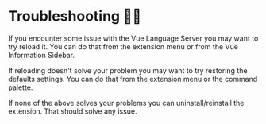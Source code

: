 # Troubleshooting 🧑‍⚕️

If you encounter some issue with the Vue Language Server you may want to try reload it. You can do that from the extension menu or from the Vue Information Sidebar.

If reloading doesn't solve your problem you may want to try restoring the defaults settings. You can do that from the extension menu or the command palette.

If none of the above solves your problems you can uninstall/reinstall the extension. That should solve any issue.
